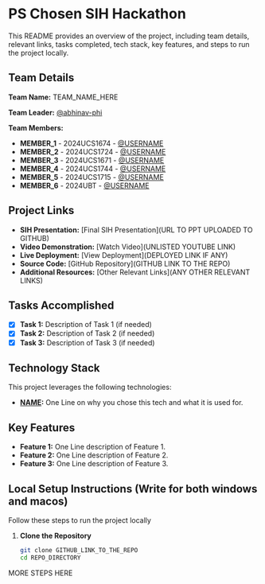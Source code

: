 # PS Chosen SIH Hackathon

This README provides an overview of the project, including team details, relevant links, tasks completed, tech stack, key features, and steps to run the project locally.

## Team Details

**Team Name:** TEAM_NAME_HERE

**Team Leader:** [@abhinav-phi](https://github.com/abhinav-phi)

**Team Members:**

- **MEMBER_1** - 2024UCS1674 - [@USERNAME](https://github.com/USERNAME)
- **MEMBER_2** - 2024UCS1724 - [@USERNAME](https://github.com/USERNAME)
- **MEMBER_3** - 2024UCS1671 - [@USERNAME](https://github.com/USERNAME)
- **MEMBER_4** - 2024UCS1744 - [@USERNAME](https://github.com/USERNAME)
- **MEMBER_5** - 2024UCS1715 - [@USERNAME](https://github.com/debug-aditya)
- **MEMBER_6** - 2024UBT - [@USERNAME](https://github.com/USERNAME)

## Project Links

- **SIH Presentation:** [Final SIH Presentation](URL TO PPT UPLOADED TO GITHUB)
- **Video Demonstration:** [Watch Video](UNLISTED YOUTUBE LINK)
- **Live Deployment:** [View Deployment](DEPLOYED LINK IF ANY)
- **Source Code:** [GitHub Repository](GITHUB LINK TO THE REPO)
- **Additional Resources:** [Other Relevant Links](ANY OTHER RELEVANT LINKS)


## Tasks Accomplished

- [x] **Task 1:** Description of Task 1 (if needed)
- [x] **Task 2:** Description of Task 2 (if needed)
- [x] **Task 3:** Description of Task 3 (if needed)

## Technology Stack

This project leverages the following technologies:

- **[NAME](WEBSITE):** One Line on why you chose this tech and what it is used for.

## Key Features

- **Feature 1:** One Line description of Feature 1.
- **Feature 2:** One Line description of Feature 2.
- **Feature 3:** One Line description of Feature 3.

## Local Setup Instructions (Write for both windows and macos)

Follow these steps to run the project locally

1. **Clone the Repository**
   ```bash
   git clone GITHUB_LINK_TO_THE_REPO
   cd REPO_DIRECTORY
   ```

MORE STEPS HERE
